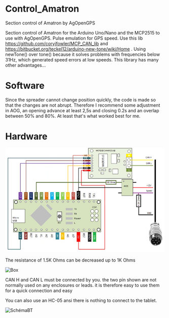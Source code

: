 ﻿# Control_Amatron
Section control of Amatron by AgOpenGPS


Section control of Amatron for the Arduino Uno/Nano and the MCP2515 to use with AgOpenGPS. Pulse emulation for GPS speed.
Use this lib https://github.com/coryjfowler/MCP_CAN_lib and https://bitbucket.org/teckel12/arduino-new-tone/wiki/Home
. Using newTone() over tone() because it solves problems with frequencies below 31Hz, which generated speed errors at low speeds. This library has many other advantages...

# Software
Since the spreader cannot change position quickly, the code is made so that the changes are not abrupt. Therefore I recommend some adjustment in AOG, an opening advance at least 2,5s and closing 0.2s and an overlap between 50% and 80%. At least that's what worked best for me.

# Hardware
![Schéma](Pics/CAN-Bus-arduino-schema.png)

The resistance of 1.5K Ohms can be decreased up to 1K Ohms

![Box](Pics/JunctionBox.png)

CAN H and CAN L must be connected by you. the two pin shown are not normally used on any enclosures or leads. it is therefore easy to use them for a quick connection and easy

You can also use an HC-05 ansi there is nothing to connect to the tablet.

![SchémaBT](Pics/CAN-Bus-arduino-BT-schema.png)
